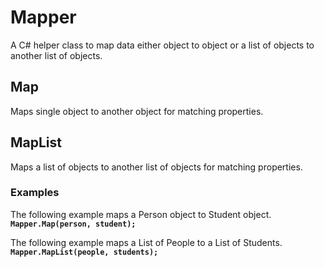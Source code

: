 # Mapper
A C# helper class to map data either object to object or a list of objects to another list of objects.

## Map
Maps single object to another object for matching properties.

## MapList
Maps a list of objects to another list of objects for matching properties.

### Examples

The following example maps a Person object to Student object.
<br/><b><code>Mapper.Map(person, student);</code></b>

The following example maps a List of People to a List of Students.
<br/><b><code>Mapper.MapList(people, students);</code></b>
